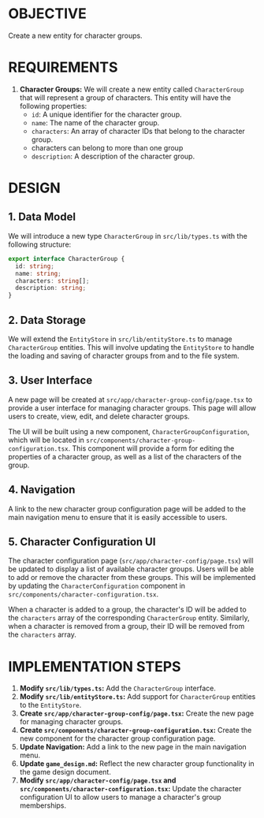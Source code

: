 # OBJECTIVE

Create a new entity for character groups.

# REQUIREMENTS

1. **Character Groups:** We will create a new entity called `CharacterGroup` that will represent a group of characters.
   This entity will have the following properties:
    * `id`: A unique identifier for the character group.
    * `name`: The name of the character group.
    * `characters`: An array of character IDs that belong to the character group.
    * characters can belong to more than one group
    * `description`: A description of the character group.

# DESIGN

## 1. Data Model

We will introduce a new type `CharacterGroup` in `src/lib/types.ts` with the following structure:

```typescript
export interface CharacterGroup {
  id: string;
  name: string;
  characters: string[];
  description: string;
}
```

## 2. Data Storage

We will extend the `EntityStore` in `src/lib/entityStore.ts` to manage `CharacterGroup` entities. This will involve updating the `EntityStore` to handle the loading and saving of character groups from and to the file system.

## 3. User Interface

A new page will be created at `src/app/character-group-config/page.tsx` to provide a user interface for managing character groups. This page will allow users to create, view, edit, and delete character groups.

The UI will be built using a new component, `CharacterGroupConfiguration`, which will be located in `src/components/character-group-configuration.tsx`. This component will provide a form for editing the properties of a character group, as well as a list of the characters of the group.

## 4. Navigation

A link to the new character group configuration page will be added to the main navigation menu to ensure that it is easily accessible to users.

## 5. Character Configuration UI

The character configuration page (`src/app/character-config/page.tsx`) will be updated to display a list of available character groups. Users will be able to add or remove the character from these groups. This will be implemented by updating the `CharacterConfiguration` component in `src/components/character-configuration.tsx`.

When a character is added to a group, the character's ID will be added to the `characters` array of the corresponding `CharacterGroup` entity. Similarly, when a character is removed from a group, their ID will be removed from the `characters` array.

# IMPLEMENTATION STEPS

1.  **Modify `src/lib/types.ts`:** Add the `CharacterGroup` interface.
2.  **Modify `src/lib/entityStore.ts`:** Add support for `CharacterGroup` entities to the `EntityStore`.
3.  **Create `src/app/character-group-config/page.tsx`:** Create the new page for managing character groups.
4.  **Create `src/components/character-group-configuration.tsx`:** Create the new component for the character group configuration page.
5.  **Update Navigation:** Add a link to the new page in the main navigation menu.
6.  **Update `game_design.md`:** Reflect the new character group functionality in the game design document.
7.  **Modify `src/app/character-config/page.tsx` and `src/components/character-configuration.tsx`:** Update the character configuration UI to allow users to manage a character's group memberships.